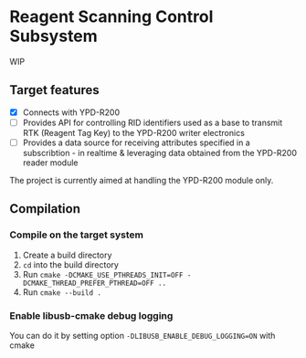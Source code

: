# Reagent Scanning Control Subsystem
WIP
## Target features
- [x] Connects with YPD-R200
- [ ] Provides API for controlling RID identifiers used as a base to transmit RTK (Reagent Tag Key) to the YPD-R200 writer electronics
- [ ] Provides a data source for receiving attributes specified in a subscribtion - in realtime & leveraging data obtained from the YPD-R200 reader module

The project is currently aimed at handling the YPD-R200 module only.


## Compilation
### Compile on the target system
1. Create a build directory
2. `cd` into the build directory
3. Run `cmake -DCMAKE_USE_PTHREADS_INIT=OFF -DCMAKE_THREAD_PREFER_PTHREAD=OFF ..`
4. Run `cmake --build .`

### Enable libusb-cmake debug logging
You can do it by setting option `-DLIBUSB_ENABLE_DEBUG_LOGGING=ON` with cmake
